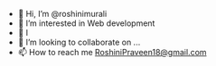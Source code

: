 - 👋 Hi, I’m @roshinimurali
- 👀 I’m interested in Web development
- 🌱 I 
- 💞️ I’m looking to collaborate on ...
- 📫 How to reach me RoshiniPraveen18@gmail.com
<!---
roshinimurali/roshinimurali is a ✨ special ✨ repository because its `README.md` (this file) appears on your GitHub profile.
You can click the Preview link to take a look at your changes.
--->
